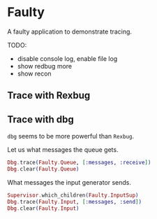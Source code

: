 # Faulty

A faulty application to demonstrate tracing.

TODO:
 * disable console log, enable file log
 * show redbug more
 * show recon

## Trace with Rexbug

## Trace with dbg

`dbg` seems to be more powerful than `Rexbug`.

Let us what messages the queue gets.

```elixir
Dbg.trace(Faulty.Queue, [:messages, :receive])
Dbg.clear(Faulty.Queue)
```

What messages the input generator sends.

```elixir
Supervisor.which_children(Faulty.InputSup)
Dbg.trace(Faulty.Input, [:messages, :send])
Dbg.clear(Faulty.Input)
```

